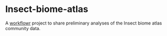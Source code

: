 # Insect-biome-atlas

A [workflowr][] project to share preliminary analyses of the Insect biome atlas community data. 

[workflowr]: https://github.com/workflowr/workflowr
